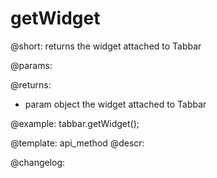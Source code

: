 getWidget
=============

@short: returns the widget attached to Tabbar


@params:


@returns:
- param	object      the widget attached to Tabbar


@example:
tabbar.getWidget();


@template: api_method
@descr:





@changelog:


